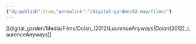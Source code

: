 ```yaml
---
{"dg-publish":true,"permalink":"/digital-garden/02-map/films/"}
---
```


[[digital_garden/Media/Films/Dolan_(2012)_LaurenceAnyways\|Dolan_(2012)_LaurenceAnyways]]


